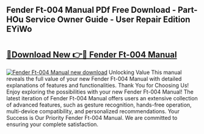 ## Fender Ft-004 Manual PDf Free Download - Part-HOu Service Owner Guide - User Repair Edition EYiWo

# <h2><a href="http://bc1285.oget.top/?id=Fender+Ft-004+Manual">🔗Download New 👉🔴 Fender Ft-004 Manual</a></h2>

[![Fender Ft-004 Manual new download](https://i.imgur.com/5g1atiW.png)](http://bc1285.oget.top/?id=Fender+Ft-004+Manual)
Unlocking Value This manual reveals the full value of your new Fender Ft-004 Manual with detailed explanations of features and functionalities. Thank You for Choosing Us! Enjoy exploring the possibilities with your new Fender Ft-004 Manual! The latest iteration of Fender Ft-004 Manual offers users an extensive collection of advanced features, such as gesture recognition, hands-free operation, multi-device compatibility, and personalized recommendations. Your Success is Our Priority Fender Ft-004 Manual. We are committed to ensuring your complete satisfaction.
